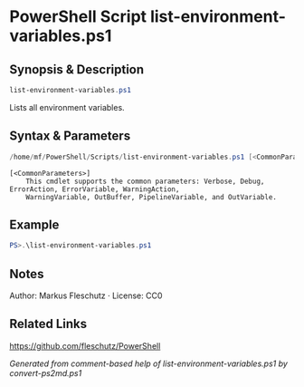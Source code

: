 # PowerShell Script list-environment-variables.ps1

## Synopsis & Description
```powershell
list-environment-variables.ps1
```

Lists all environment variables.

## Syntax & Parameters
```powershell
/home/mf/PowerShell/Scripts/list-environment-variables.ps1 [<CommonParameters>]
```

```
[<CommonParameters>]
    This cmdlet supports the common parameters: Verbose, Debug, ErrorAction, ErrorVariable, WarningAction, 
    WarningVariable, OutBuffer, PipelineVariable, and OutVariable.
```

## Example
```powershell
PS>.\list-environment-variables.ps1
```


## Notes
Author: Markus Fleschutz · License: CC0

## Related Links
https://github.com/fleschutz/PowerShell

*Generated from comment-based help of list-environment-variables.ps1 by convert-ps2md.ps1*
